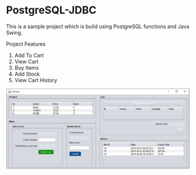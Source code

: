 # PostgreSQL-JDBC
This is a sample project which is build using PostgreSQL functions and Java Swing. 

Project Features
  1. Add To Cart
  2. View Cart
  3. Buy Items
  4. Add Stock
  5. View Cart History
  
<img src=src/com/postgresql/Pic.JPG>

